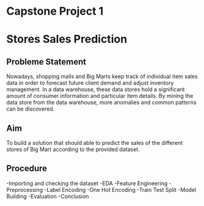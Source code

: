 # Capstone Project 1

# Stores Sales Prediction
## Probleme Statement
Nowadays, shopping malls and Big Marts keep track of individual item sales data in order to forecast future client demand and adjust inventory management. In a data warehouse, these data stores hold a significant amount of consumer information and particular item details. By mining the data store from the data warehouse, more anomalies and common patterns can be discovered.
## Aim
To build a solution that should able to predict the sales of the different stores of Big Mart according to the provided dataset.
## Procedure
-Importing and checking the dataset
-EDA
-Feature Engineering
-Preprocessing
-Label Encoding
-One Hot Encoding
-Train Test Split
-Model Building
-Evaluation
-Conclusion

